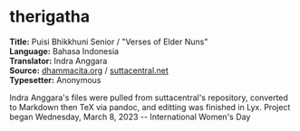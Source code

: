# therigatha

**Title:** Puisi Bhikkhuni Senior / "Verses of Elder Nuns"  
**Language:** Bahasa Indonesia  
**Translator:** Indra Anggara  
**Source:** [dhammacita.org](//dhammacita.org) / [suttacentral.net](//suttacentral.net)  
**Typesetter:** Anonymous

Indra Anggara's files were pulled from suttacentral's repository, converted to Markdown then TeX via pandoc, 
and editting was finished in Lyx. Project began Wednesday, March 8, 2023 -- International Women's Day
